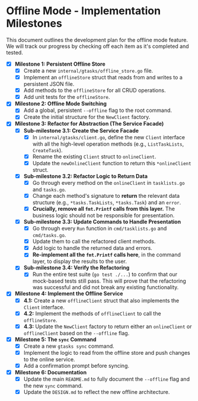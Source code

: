 # Offline Mode - Implementation Milestones

This document outlines the development plan for the offline mode feature. We will track our progress by checking off each item as it's completed and tested.

- [x] **Milestone 1: Persistent Offline Store**
  - [x] Create a new `internal/gtasks/offline_store.go` file.
  - [x] Implement an `offlineStore` struct that reads from and writes to a persistent JSON file.
  - [x] Add methods to the `offlineStore` for all CRUD operations.
  - [x] Add unit tests for the `offlineStore`.

- [x] **Milestone 2: Offline Mode Switching**
  - [x] Add a global, persistent `--offline` flag to the root command.
  - [x] Create the initial structure for the `NewClient` factory.

- [x] **Milestone 3: Refactor for Abstraction (The Service Facade)**
  - [x] **Sub-milestone 3.1: Create the Service Facade**
    - [x] In `internal/gtasks/client.go`, define the new `Client` interface with all the high-level operation methods (e.g., `ListTaskLists`, `CreateTask`).
    - [x] Rename the existing `Client` struct to `onlineClient`.
    - [x] Update the `newOnlineClient` function to return this `*onlineClient` struct.
  - [x] **Sub-milestone 3.2: Refactor Logic to Return Data**
    - [x] Go through every method on the `onlineClient` in `tasklists.go` and `tasks.go`.
    - [x] Change each method's signature to **return** the relevant data structure (e.g., `*tasks.TaskLists`, `*tasks.Task`) and an `error`.
    - [x] **Crucially, remove all `fmt.Printf` calls from this layer.** The business logic should not be responsible for presentation.
  - [x] **Sub-milestone 3.3: Update Commands to Handle Presentation**
    - [x] Go through every `Run` function in `cmd/tasklists.go` and `cmd/tasks.go`.
    - [x] Update them to call the refactored client methods.
    - [x] Add logic to handle the returned data and errors.
    - [x] **Re-implement all the `fmt.Printf` calls here**, in the command layer, to display the results to the user.
  - [x] **Sub-milestone 3.4: Verify the Refactoring**
    - [x] Run the entire test suite (`go test ./...`) to confirm that our mock-based tests still pass. This will prove that the refactoring was successful and did not break any existing functionality.

- [x] **Milestone 4: Implement the Offline Service**
  - [x] **4.1:** Create a new `offlineClient` struct that also implements the `Client` interface.
  - [x] **4.2:** Implement the methods of `offlineClient` to call the `offlineStore`.
  - [x] **4.3:** Update the `NewClient` factory to return either an `onlineClient` or `offlineClient` based on the `--offline` flag.

- [x] **Milestone 5: The `sync` Command**
  - [x] Create a new `gtasks sync` command.
  - [x] Implement the logic to read from the offline store and push changes to the online service.
  - [x] Add a confirmation prompt before syncing.

- [x] **Milestone 6: Documentation**
  - [x] Update the main `README.md` to fully document the `--offline` flag and the new `sync` command.
  - [x] Update the `DESIGN.md` to reflect the new offline architecture.
